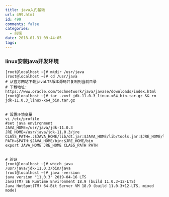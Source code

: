 ```yaml
---
title: java入门基础
url: 499.html
id: 499
comments: false
categories:
  - 前端
date: 2018-01-31 09:44:05
tags:
---
```


### linux安装java开发环境

    [root@localhost ~]# mkdir /usr/java
    [root@localhost ~]# cd /usr/java
    # 从官方网站下载javaLTS版本源码并复制到当前目录
    # 下载地址: https://www.oracle.com/technetwork/java/javase/downloads/index.html
    [root@localhost ~]# tar -zxvf jdk-11.0.3_linux-x64_bin.tar.gz && rm  jdk-11.0.3_linux-x64_bin.tar.gz
    

    # 设置环境变量
    vi /etc/profile
    #set java environment
    JAVA_HOME=/usr/java/jdk-11.0.3
    JRE_HOME=/usr/java/jdk-11.0.3/jre
    CLASS_PATH=.:$JAVA_HOME/lib/dt.jar:$JAVA_HOME/lib/tools.jar:$JRE_HOME/lib
    PATH=$PATH:$JAVA_HOME/bin:$JRE_HOME/bin
    export JAVA_HOME JRE_HOME CLASS_PATH PATH
    

    # 验证
    [root@localhost ~]# which java
    /usr/java/jdk-11.0.3/bin/java
    [root@localhost ~]# java -version
    java version "11.0.3" 2019-04-16 LTS
    Java(TM) SE Runtime Environment 18.9 (build 11.0.3+12-LTS)                                           
    Java HotSpot(TM) 64-Bit Server VM 18.9 (build 11.0.3+12-LTS, mixed mode)